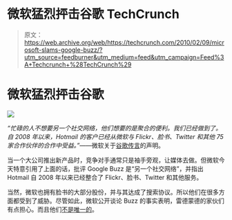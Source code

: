 # 微软猛烈抨击谷歌 TechCrunch

> 原文：<https://web.archive.org/web/https://techcrunch.com/2010/02/09/microsoft-slams-google-buzz/?utm_source=feedburner&utm_medium=feed&utm_campaign=Feed%3A+Techcrunch+%28TechCrunch%29>

# 微软猛烈抨击谷歌

![](img/1bbeca4348cec12daac3f40fa7217642.png)

*“忙碌的人不想要另一个社交网络，他们想要的是聚合的便利。我们已经做到了。自 2008 年以来，Hotmail 的客户已经从微软与 Flickr、脸书、Twitter 和其他 75 家合作伙伴的合作中受益。”*——微软关于[谷歌传言](https://web.archive.org/web/20221209062106/https://beta.techcrunch.com/2010/02/09/if-google-wave-is-the-future-google-buzz-is-the-present/)的声明。

当一个大公司推出新产品时，竞争对手通常只是袖手旁观，让媒体去做。但微软今天特意引用了上面的话，批评 Google Buzz 是“另一个社交网络”，并指出 Hotmail 自 2008 年以来已经整合了 Flickr、脸书、Twitter 和其他服务。

当然，微软也拥有脸书的大部分股份，并与其达成了搜索协议。所以他们在很多方面都受到了威胁。尽管如此，微软公开谈论 Buzz 的事实表明，雷德蒙德的家伙们有点担心。而且他们[不是唯一的](https://web.archive.org/web/20221209062106/https://beta.techcrunch.com/2010/02/09/yahoo-google-buzz/)。